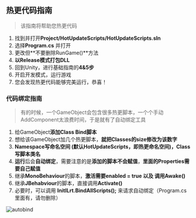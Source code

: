 ## 热更代码指南

> 该指南将帮助您热更代码

1. 找到并打开**Project/HotUpdateScripts/HotUpdateScripts.sln**
2. 选择**Program.cs** 并打开
3. 更改但**不要删除RunGame()**方法
4. **以Release模式打包DLL**
5. 回到Unity，进行基础指南的**4&5步**
6. 开启开发模式，运行游戏
7. 您会发现热更代码能够完美运行，恭喜！



### 代码绑定指南

> 有的时候，一个GameObject会包含很多热更脚本，一个个手动AddComponent太浪费时间，于是就有了自动绑定工具

1. 给GameObject**添加Class Bind脚本**
2. 想给该GameObject加几个热更脚本，**就把Classes的size修改为该数字**
3. **Namespace写命名空间 (默认HotUpdateScripts，即热更命名空间)，Class写脚本类名**
4. **运行**后会**自动绑定**，需要注意的是**添加的脚本不会赋值**，**里面的Properties需要自己赋值**
5. 继承**MonoBehaviour**的脚本，**激活需要enabled = true 以及 调用Awake()**
6. 继承**JBehabviour**的脚本，直接调用**Activate()**
7. 必要时，可以调用 **InitILrt.BindAllScripts();** 来请求自动绑定（Program.cs里面有，请勿删除）

![autobind](https://s1.ax1x.com/2020/09/04/wkGjqe.jpg)

